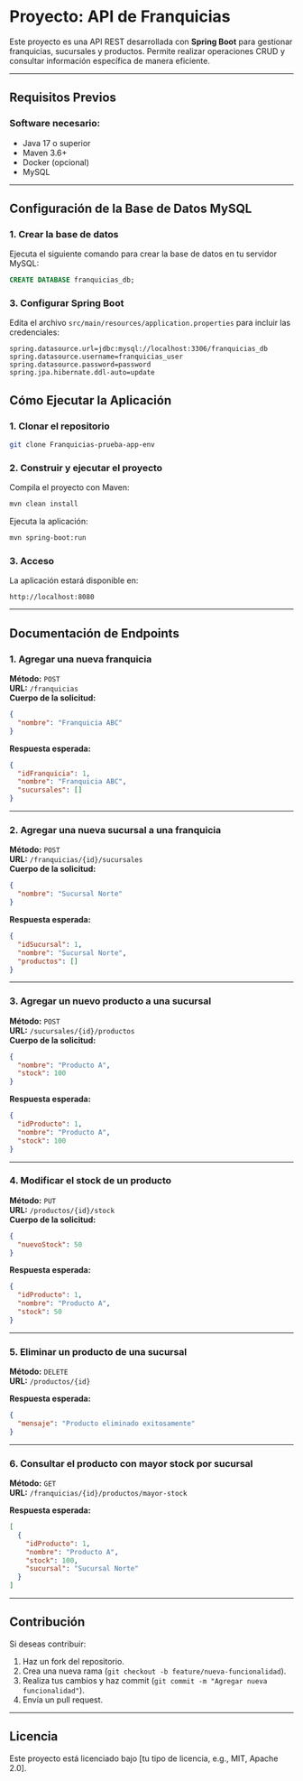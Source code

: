# Proyecto: API de Franquicias

Este proyecto es una API REST desarrollada con **Spring Boot** para gestionar franquicias, sucursales y productos. Permite realizar operaciones CRUD y consultar información específica de manera eficiente.

---

## **Requisitos Previos**

### Software necesario:
- Java 17 o superior
- Maven 3.6+
- Docker (opcional)
- MySQL

---

## **Configuración de la Base de Datos MySQL**

### **1. Crear la base de datos**

Ejecuta el siguiente comando para crear la base de datos en tu servidor MySQL:

```sql
CREATE DATABASE franquicias_db;
```

### **3. Configurar Spring Boot**

Edita el archivo `src/main/resources/application.properties` para incluir las credenciales:

```properties
spring.datasource.url=jdbc:mysql://localhost:3306/franquicias_db
spring.datasource.username=franquicias_user
spring.datasource.password=password
spring.jpa.hibernate.ddl-auto=update
```

## **Cómo Ejecutar la Aplicación**

### **1. Clonar el repositorio**

```bash
git clone Franquicias-prueba-app-env
```

### **2. Construir y ejecutar el proyecto**

Compila el proyecto con Maven:

```bash
mvn clean install
```

Ejecuta la aplicación:

```bash
mvn spring-boot:run
```

### **3. Acceso**

La aplicación estará disponible en:

```plaintext
http://localhost:8080
```

---

## **Documentación de Endpoints**

### **1. Agregar una nueva franquicia**
**Método:** `POST`  
**URL:** `/franquicias`  
**Cuerpo de la solicitud:**
```json
{
  "nombre": "Franquicia ABC"
}
```

**Respuesta esperada:**
```json
{
  "idFranquicia": 1,
  "nombre": "Franquicia ABC",
  "sucursales": []
}
```

---

### **2. Agregar una nueva sucursal a una franquicia**
**Método:** `POST`  
**URL:** `/franquicias/{id}/sucursales`  
**Cuerpo de la solicitud:**
```json
{
  "nombre": "Sucursal Norte"
}
```

**Respuesta esperada:**
```json
{
  "idSucursal": 1,
  "nombre": "Sucursal Norte",
  "productos": []
}
```

---

### **3. Agregar un nuevo producto a una sucursal**
**Método:** `POST`  
**URL:** `/sucursales/{id}/productos`  
**Cuerpo de la solicitud:**
```json
{
  "nombre": "Producto A",
  "stock": 100
}
```

**Respuesta esperada:**
```json
{
  "idProducto": 1,
  "nombre": "Producto A",
  "stock": 100
}
```

---

### **4. Modificar el stock de un producto**
**Método:** `PUT`  
**URL:** `/productos/{id}/stock`  
**Cuerpo de la solicitud:**
```json
{
  "nuevoStock": 50
}
```

**Respuesta esperada:**
```json
{
  "idProducto": 1,
  "nombre": "Producto A",
  "stock": 50
}
```

---

### **5. Eliminar un producto de una sucursal**
**Método:** `DELETE`  
**URL:** `/productos/{id}`  

**Respuesta esperada:**
```json
{
  "mensaje": "Producto eliminado exitosamente"
}
```

---

### **6. Consultar el producto con mayor stock por sucursal**
**Método:** `GET`  
**URL:** `/franquicias/{id}/productos/mayor-stock`  

**Respuesta esperada:**
```json
[
  {
    "idProducto": 1,
    "nombre": "Producto A",
    "stock": 100,
    "sucursal": "Sucursal Norte"
  }
]
```

---

## **Contribución**

Si deseas contribuir:
1. Haz un fork del repositorio.
2. Crea una nueva rama (`git checkout -b feature/nueva-funcionalidad`).
3. Realiza tus cambios y haz commit (`git commit -m "Agregar nueva funcionalidad"`).
4. Envía un pull request.

---

## **Licencia**

Este proyecto está licenciado bajo [tu tipo de licencia, e.g., MIT, Apache 2.0].

